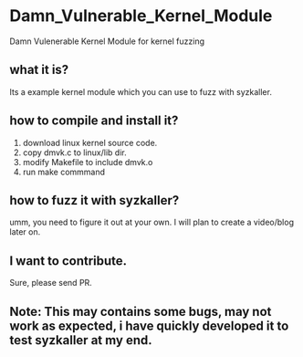 # Damn_Vulnerable_Kernel_Module
Damn Vulenerable Kernel Module for kernel fuzzing

## what it is?
Its a example kernel module which you can use to fuzz with syzkaller.

## how to compile and install it?
1. download linux kernel source code.
2. copy dmvk.c to linux/lib dir.
3. modify Makefile to include dmvk.o
4. run make commmand

## how to fuzz it with syzkaller?
umm, you need to figure it out at your own. I will plan to create a video/blog later on.

## I want to contribute.
Sure, please send PR.

## Note: This may contains some bugs, may not work as expected, i have quickly developed it to test syzkaller at my end.
